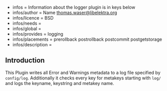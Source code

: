 - infos = Information about the logger plugin is in keys below
- infos/author = Name <thomas.waser@libelektra.org>
- infos/licence = BSD
- infos/needs =
- infos/global =
- infos/provides = logging
- infos/placements = prerollback postrollback postcommit postgetstorage
- infos/description =

## Introduction ##

This Plugin writes all Error and Warnings metadata to a log file specified by `config/log`.
Additionally it checks every key for metakeys starting with `log/` and logs the keyname, keystring and metakey name.
